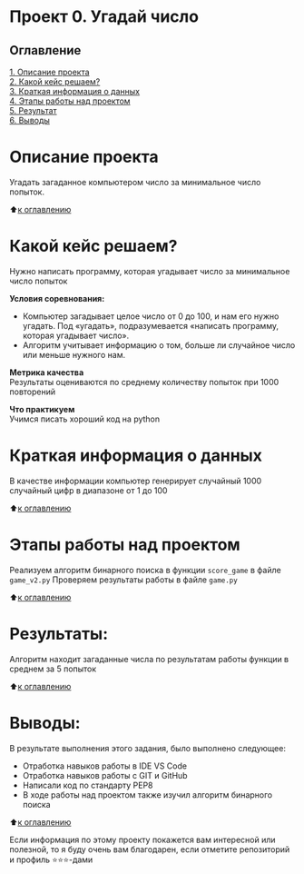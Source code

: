 # Проект 0. Угадай число

## Оглавление  
[1. Описание проекта](#Описание-проекта)  
[2. Какой кейс решаем?](#Какой-кейс-решаем)  
[3. Краткая информация о данных](#Краткая-информация-о-данных)  
[4. Этапы работы над проектом](#Этапы-работы-над-проектом)  
[5. Результат](#Результаты)    
[6. Выводы](#Выводы) 

# Описание проекта    
Угадать загаданное компьютером число за минимальное число попыток.

:arrow_up:[к оглавлению](#Оглавление)


# Какой кейс решаем?    
Нужно написать программу, которая угадывает число за минимальное число попыток

**Условия соревнования:**  
- Компьютер загадывает целое число от 0 до 100, и нам его нужно угадать. Под «угадать», подразумевается «написать программу, которая угадывает число».
- Алгоритм учитывает информацию о том, больше ли случайное число или меньше нужного нам.

**Метрика качества**     
Результаты оцениваются по среднему количеству попыток при 1000 повторений

**Что практикуем**     
Учимся писать хороший код на python


# Краткая информация о данных
В качестве информации компьютер генерирует случайный 1000 случайный цифр в диапазоне от 1 до 100
  
:arrow_up:[к оглавлению](#Оглавление)


# Этапы работы над проектом  
Реализуем алгоритм бинарного поиска в функции `score_game` в файле `game_v2.py`
Проверяем результаты работы в файле `game.py`


:arrow_up:[к оглавлению](#Оглавление)


# Результаты:  
Алгоритм находит загаданные числа по результатам работы функции в среднем за 5 попыток

:arrow_up:[к оглавлению](#Оглавление)


# Выводы:  
В результате выполнения этого задания, было выполнено следующее:
- Отработка навыков работы в IDE VS Code
- Отработка навыков работы с GIT и GitHub
- Написали код по стандарту PEP8
- В ходе работы над проектом также изучил алгоритм бинарного поиска

:arrow_up:[к оглавлению](#Оглавление)


Если информация по этому проекту покажется вам интересной или полезной, то я буду очень вам благодарен, если отметите репозиторий и профиль ⭐️⭐️⭐️-дами